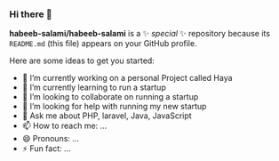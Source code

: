 ### Hi there 👋

**habeeb-salami/habeeb-salami** is a ✨ _special_ ✨ repository because its `README.md` (this file) appears on your GitHub profile.

Here are some ideas to get you started:

- 🔭 I’m currently working on a personal Project called Haya
- 🌱 I’m currently learning to run a startup
- 👯 I’m looking to collaborate on running a startup
- 🤔 I’m looking for help with running my new startup
- 💬 Ask me about PHP, laravel, Java, JavaScript
- 📫 How to reach me: ...
- 😄 Pronouns: ...
- ⚡ Fun fact: ...

